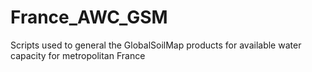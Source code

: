 # France_AWC_GSM
Scripts used to general the GlobalSoilMap products for available water capacity for metropolitan France
